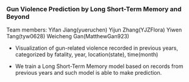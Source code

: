 ### Gun Violence Prediction by Long Short-Term Memory and Beyond

Team members:
Yifan Jiang(yueruchen)
Yijun Zhang(YJZFlora)
Yiwen Tang(tyw0628)
Weicheng Gan(MatthewGan923)

* Visualization of gun-related violence recorded in previous years, categorized by fatality, year, location(state), time(month)

* We train a Long Short-Term Memory model based on records from previous years and such model is able to make prediction.

